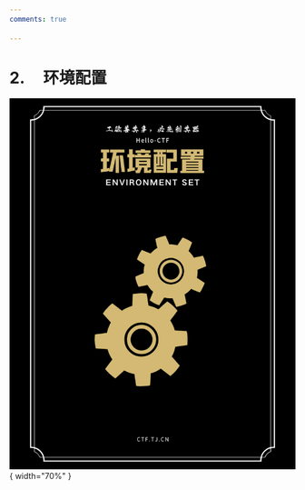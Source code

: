 ```yaml
---
comments: true

---
```


# 2. &nbsp; &nbsp; 环境配置

<div class="center-table" markdown>

![前言](../assets/covers/Envset.png){ width="70%" }

</div>